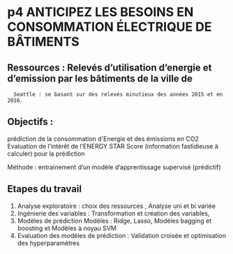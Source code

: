 # p4 ANTICIPEZ LES BESOINS EN CONSOMMATION ÉLECTRIQUE DE BÂTIMENTS
## Ressources : Relevés d’utilisation d’energie et d’emission par les bâtiments de la ville de 
      Seattle : se basant sur des relevés minutieux des années 2015 et en 2016. 

## Objectifs : 
prédiction de la consommation d'Energie et des émissions en CO2  
Evaluation de l’intérêt de l’ENERGY STAR Score (information fastidieuse à calculer) pour la prédiction

Méthode : entrainement d’un modèle d’apprentissage supervisé (prédictif) 

## Etapes du travail
1) Analyse exploratoire : choix des ressources , Analyse uni et bi variée
2) Ingénierie des variables : Transformation et création des  variables, 
3) Modèles de prédiction Modèles : Ridge, Lasso, Modèles bagging et boosting et Modèles à noyau SVM
4) Evaluation des modèles de prédiction : Validation croisée et optimisation des hyperparamètres 
